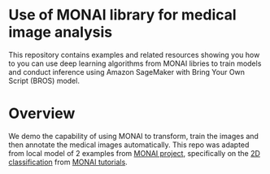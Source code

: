 # Use of MONAI library for medical image analysis
This repository contains examples and related resources showing you how to you can use deep learning algorithms from MONAI libries to train models and conduct inference using Amazon SageMaker with Bring Your Own Script (BROS) model. 

  
# Overview
We demo the capability of using MONAI to transform, train the images and then annotate the medical images automatically. This repo was adapted from local model of 2 examples from [MONAI project](https://github.com/Project-MONAI), specifically on the [2D classification](https://github.com/Project-MONAI/tutorials/tree/main/2d_classification) from [MONAI tutorials](https://github.com/Project-MONAI/tutorials). 


